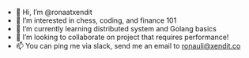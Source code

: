 - 👋 Hi, I’m @ronaatxendit
- 👀 I’m interested in chess, coding, and finance 101
- 🌱 I’m currently learning distributed system and Golang basics
- 💞️ I’m looking to collaborate on project that requires performance!
- 📫 You can ping me via slack, send me an email to ronauli@xendit.co

<!---
✨ ✨ ✨  ✨  ✨ 
--->
